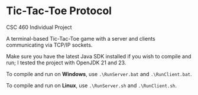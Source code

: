 # Tic-Tac-Toe Protocol
CSC 460 Individual Project

A terminal-based Tic-Tac-Toe game with a server and clients communicating via TCP/IP sockets.

Make sure you have the latest Java SDK installed if you wish to compile and run; I tested the project with OpenJDK 21 and 23.

To compile and run on **Windows**, use `.\RunServer.bat` and `.\RunClient.bat`.

To compile and run on **Linux**, use `.\RunServer.sh` and `.\RunClient.sh`.
